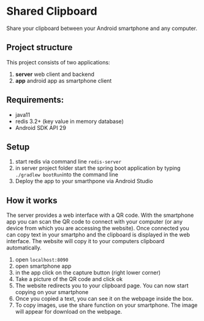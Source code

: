 # Shared Clipboard
Share your clipboard between your Android smartphone and any computer.

## Project structure
This project consists of two applications:
1. **server**  web client and backend
2. **app** android app as smartphone client


## Requirements:
- java11
- redis 3.2+ (key value in memory database)
- Android SDK API 29

## Setup
1. start redis via command line `redis-server`
2. in server project folder start the spring boot application by typing `./gradlew bootRun`into the command line
3. Deploy the app to your smarthpone via Android Studio

## How it works
The server provides a web interface with a QR code. With the smartphone app you can scan the QR code to connect with your computer (or any device from which you are accessing the website).
Once connected you can copy text in your smartpho and the clipboard is displayed in the web interface. The website will copy it to your computers clipboard automatically.
1. open `localhost:8090`
2. open smartphone app
3. in the app click on the capture button (right lower corner)
4. Take a picture of the QR code and click ok
5. The website redirects you to your clipboard page. You can now start copying on your smartphone
6. Once you copied a text, you can see it on the webpage inside the box.
7. To copy images, use the share function on your smartphone. The image will appear for download on the webpage.
